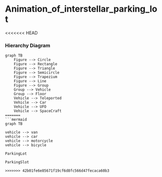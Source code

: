 # Animation_of_interstellar_parking_lot

<<<<<<< HEAD
### Hierarchy Diagram

```mermaid
graph TB
    Figure --> Circle
    Figure --> Rectangle
    Figure --> Triangle
    Figure --> Semicircle
    Figure --> Trapezium
    Figure --> Line
    Figure --> Group
    Group --> Vehicle
    Group --> Floor
    Vehicle --> Teleported
    Vehicle --> Car
    Vehicle --> UFO
    Vehicle --> SpaceCraft
=======
```mermaid
graph TB

vehicle --> van
vehicle --> car
vehicle --> motorcycle
vehicle --> bicycle

ParkingLot 

ParkingSlot

>>>>>>> 42b01fe6e85671f19cf6d8fc566d47fecaca60b3
```